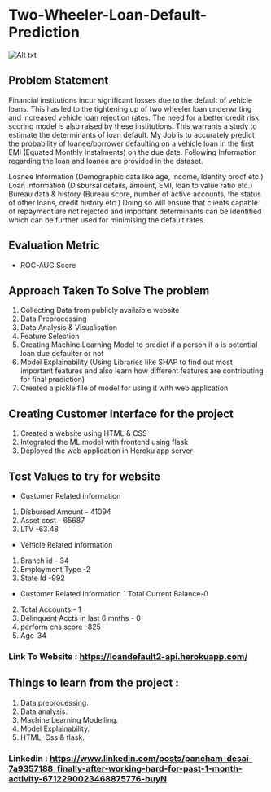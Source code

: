 # Two-Wheeler-Loan-Default-Prediction

![Alt txt](https://www.billsbills.com/sites/www.billsbills.com/files/16827350035_de793ca7ad_k.jpg)



## Problem Statement <br/>

Financial institutions incur significant losses due to the default of vehicle loans. This has led to the tightening up of two wheeler loan underwriting and increased vehicle loan rejection rates. The need for a better credit risk scoring model is also raised by these institutions. This warrants a study to estimate the determinants of loan default. My Job is to accurately predict the probability of loanee/borrower defaulting on a vehicle loan in the first EMI (Equated Monthly Instalments) on the due date. Following Information regarding the loan and loanee are provided in the dataset.

Loanee Information (Demographic data like age, income, Identity proof etc.) Loan Information (Disbursal details, amount, EMI, loan to value ratio etc.) Bureau data & history (Bureau score, number of active accounts, the status of other loans, credit history etc.) Doing so will ensure that clients capable of repayment are not rejected and important determinants can be identified which can be further used for minimising the default rates.

## Evaluation Metric  <br/>

* ROC-AUC Score

## Approach Taken To Solve The problem  <br/>

1. Collecting Data from publicly availaible website <br/>
2. Data Preprocessing <br/>
3. Data Analysis & Visualisation <br/>
4. Feature Selection <br/>
5. Creating Machine Learning Model to predict if a person if a is potential loan due defaulter or not <br/>
6. Model Explainability (Using Libraries like SHAP to find out most important features and also learn how different features are contributing for final prediction) <br/>
7. Created a pickle file of model for using it with web application

## Creating Customer Interface for the project

1. Created a website using HTML & CSS  <br/>
2. Integrated the ML model with frontend using flask  <br/>
3. Deployed the web application in Heroku app server  <br/>

## Test Values to try for website

* Customer Related information  <br/>
1. Disbursed Amount - 41094  <br/>
2. Asset cost - 65687   <br/>
3. LTV -63.48   <br/>

* Vehicle Related information

1. Branch id - 34  <br/>
2. Employment Type -2  <br/>
3. State Id -992  <br/>

* Customer Related Information
1 Total Current Balance-0  <br/>
2. Total Accounts - 1  <br/>
3. Delinquent Accts in last 6 mnths - 0  <br/>
4. perform cns score -825  <br/>
5. Age-34  <br/>


### Link To Website : https://loandefault2-api.herokuapp.com/

## Things to learn from the project :

1. Data preprocessing.
2. Data analysis.
3. Machine Learning Modelling.
4. Model Explainability.
5. HTML, Css & flask.

### Linkedin : https://www.linkedin.com/posts/pancham-desai-7a9357188_finally-after-working-hard-for-past-1-month-activity-6712290023468875776-buyN
